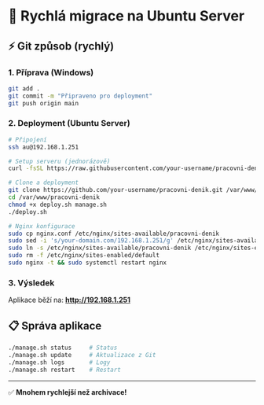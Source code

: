 # 🚀 Rychlá migrace na Ubuntu Server

## ⚡ Git způsob (rychlý)

### 1. Příprava (Windows)
```bash
git add .
git commit -m "Připraveno pro deployment"
git push origin main
```

### 2. Deployment (Ubuntu Server)
```bash
# Připojení
ssh au@192.168.1.251

# Setup serveru (jednorázově)
curl -fsSL https://raw.githubusercontent.com/your-username/pracovni-denik/main/setup-ubuntu.sh | bash

# Clone a deployment
git clone https://github.com/your-username/pracovni-denik.git /var/www/pracovni-denik
cd /var/www/pracovni-denik
chmod +x deploy.sh manage.sh
./deploy.sh

# Nginx konfigurace
sudo cp nginx.conf /etc/nginx/sites-available/pracovni-denik
sudo sed -i 's/your-domain.com/192.168.1.251/g' /etc/nginx/sites-available/pracovni-denik
sudo ln -s /etc/nginx/sites-available/pracovni-denik /etc/nginx/sites-enabled/
sudo rm -f /etc/nginx/sites-enabled/default
sudo nginx -t && sudo systemctl restart nginx
```

### 3. Výsledek
Aplikace běží na: **http://192.168.1.251**

## 📋 Správa aplikace
```bash
./manage.sh status     # Status
./manage.sh update     # Aktualizace z Git
./manage.sh logs       # Logy
./manage.sh restart    # Restart
```

---

✅ **Mnohem rychlejší než archivace!**
